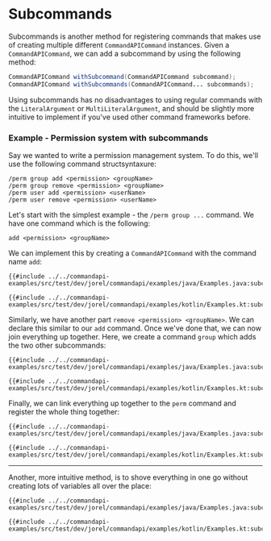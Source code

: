 # Subcommands

Subcommands is another method for registering commands that makes use of creating multiple different `CommandAPICommand` instances. Given a `CommandAPICommand`, we can add a subcommand by using the following method:

```java
CommandAPICommand withSubcommand(CommandAPICommand subcommand);
CommandAPICommand withSubcommands(CommandAPICommand... subcommands);
```

Using subcommands has no disadvantages to using regular commands with the `LiteralArgument` or `MultiLiteralArgument`, and should be slightly more intuitive to implement if you've used other command frameworks before.

<div class="example">

### Example - Permission system with subcommands

Say we wanted to write a permission management system. To do this, we'll use the following command structsyntaxure:

```mccmd
/perm group add <permission> <groupName>
/perm group remove <permission> <groupName>
/perm user add <permission> <userName>
/perm user remove <permission> <userName>
```

Let's start with the simplest example - the `/perm group ...` command. We have one command which is the following:

```mccmd
add <permission> <groupName>
```

We can implement this by creating a `CommandAPICommand` with the command name `add`:

<div class="multi-pre">

```java,Java
{{#include ../../commandapi-examples/src/test/dev/jorel/commandapi/examples/java/Examples.java:subcommandspart}}
```

```kotlin,Kotlin
{{#include ../../commandapi-examples/src/test/dev/jorel/commandapi/examples/kotlin/Examples.kt:subcommandspart}}
```

</div>

Similarly, we have another part `remove <permission> <groupName>`. We can declare this similar to our `add` command. Once we've done that, we can now join everything up together. Here, we create a command `group` which adds the two other subcommands:

<div class="multi-pre">

```java,Java
{{#include ../../commandapi-examples/src/test/dev/jorel/commandapi/examples/java/Examples.java:subcommands}}
```

```kotlin,Kotlin
{{#include ../../commandapi-examples/src/test/dev/jorel/commandapi/examples/kotlin/Examples.kt:subcommands}}
```

</div>

Finally, we can link everything up together to the `perm` command and register the whole thing together:

<div class="multi-pre">

```java,Java
{{#include ../../commandapi-examples/src/test/dev/jorel/commandapi/examples/java/Examples.java:subcommandsend}}
```

```kotlin,Kotlin
{{#include ../../commandapi-examples/src/test/dev/jorel/commandapi/examples/kotlin/Examples.kt:subcommandsend}}
```

</div>

-----

Another, more intuitive method, is to shove everything in one go without creating lots of variables all over the place:

<div class="multi-pre">

```java,Java
{{#include ../../commandapi-examples/src/test/dev/jorel/commandapi/examples/java/Examples.java:subcommands1}}
```

```kotlin,Kotlin
{{#include ../../commandapi-examples/src/test/dev/jorel/commandapi/examples/kotlin/Examples.kt:subcommands1}}
```

</div>

</div>

